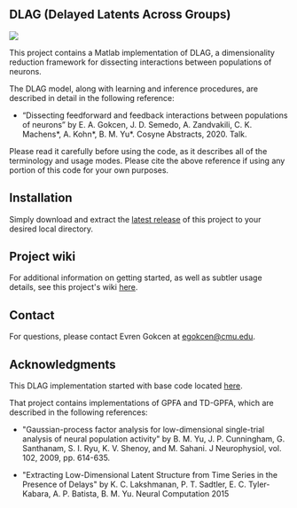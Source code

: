 ## DLAG (Delayed Latents Across Groups)

[![][license-img]][license-url]

[license-img]: https://img.shields.io/github/license/mashape/apistatus.svg
[license-url]: https://github.com/egokcen/DLAG/blob/master/LICENSE.md

This project contains a Matlab implementation of DLAG, a dimensionality reduction framework for dissecting interactions between populations of neurons.

The DLAG model, along with learning and inference procedures, are described in
detail in the following reference:

- “Dissecting feedforward and feedback interactions between populations of
neurons”
by E. A. Gokcen, J. D. Semedo, A. Zandvakili, C. K. Machens*, A. Kohn*,
B. M. Yu*. Cosyne Abstracts, 2020. Talk.

Please read it carefully before using the code, as it describes all of the
terminology and usage modes. Please cite the above reference if using any
portion of this code for your own purposes.

## Installation

Simply download and extract the [latest release](https://github.com/egokcen/DLAG/releases/tag/v1.1.0) of this project to your desired local directory.

## Project wiki

For additional information on getting started, as well as subtler usage details, see this project's wiki [here](https://github.com/egokcen/DLAG/wiki).

## Contact
For questions, please contact Evren Gokcen at egokcen@cmu.edu. 

## Acknowledgments

This DLAG implementation started with base code located [here](https://github.com/karts25/NeuralTraj).

That project contains implementations of GPFA and TD-GPFA, which are described in
the following references:

- "Gaussian-process factor analysis for low-dimensional single-trial analysis of
neural population activity"
by B. M. Yu, J. P. Cunningham, G. Santhanam, S. I. Ryu, K. V. Shenoy,
and M. Sahani. J Neurophysiol, vol. 102, 2009, pp. 614-635.

- "Extracting Low-Dimensional Latent Structure from Time Series in the Presence
of Delays"
by K. C. Lakshmanan, P. T. Sadtler, E. C. Tyler-Kabara, A. P. Batista, B. M. Yu.
Neural Computation 2015
